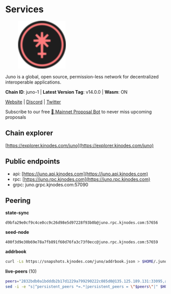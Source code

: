 # Services

<figure><img src="https://raw.githubusercontent.com/kj89/cosmos-images/main/logos/juno.png" width="150" alt=""><figcaption></figcaption></figure>

Juno is a global, open source, permission-less  network for decentralized interoperable applications.

**Chain ID**: juno-1 | **Latest Version Tag**: v14.0.0 | **Wasm**: ON

[Website](https://www.junonetwork.io) | [Discord](https://discord.gg/qJxgUSGHbb) | [Twitter](https://twitter.com/JunoNetwork)



Subscribe to our free [🤖 Mainnet Proposal Bot](https://t.me/kjnodes_proposal_bot) to never miss upcoming proposals


## Chain explorer
[https://explorer.kjnodes.com/juno](https://explorer.kjnodes.com/juno)

## Public endpoints

* api: [https://juno.api.kjnodes.com](https://juno.api.kjnodes.com)
* rpc: [https://juno.rpc.kjnodes.com](https://juno.rpc.kjnodes.com)
* grpc: juno.grpc.kjnodes.com:57090

## Peering

**state-sync**

```text
d9bfa29e0cf9c4ce0cc9c26d98e5d97228f93b0b@juno.rpc.kjnodes.com:57656
```

**seed-node**

```text
400f3d9e30b69e78a7fb891f60d76fa3c73f0ecc@juno.rpc.kjnodes.com:57659
```

**addrbook**
```bash
curl -Ls https://snapshots.kjnodes.com/juno/addrbook.json > $HOME/.juno/config/addrbook.json
```

**live-peers** (10)
```bash
peers="2832bdb0a1bdddb2b17d1229a799290222c085d0@135.125.189.131:33095,a3bdae642a2ac5b7091a9b690eda8d59ad523795@167.99.128.187:26656,ae1b388ee37b03d0eb292342341e969de695c427@65.108.235.34:2000,5292be1e0829141ce28e01de3234a2060d592802@198.244.176.186:36656,45f4da091b7f7536c3e0182083ff2326d0c3be6a@66.85.137.122:26656,d9bfa29e0cf9c4ce0cc9c26d98e5d97228f93b0b@65.109.88.38:57656,471518432477e31ea348af246c0b54095d41352c@88.198.131.120:26656,82588f011491c6100d922d133f52fc23460b9231@95.217.91.232:26656,97e4468ac589eac505a800411c635b14511a61bb@5.9.239.232:26656,3ee2034cf0180e4d50f7b3ed952472add3316faf@88.99.164.158:1066"
sed -i -e "s|^persistent_peers *=.*|persistent_peers = \"$peers\"|" $HOME/.juno/config/config.toml
```
